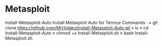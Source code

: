 # Metasploit
Install-Metasploit-Auto  Install Metasploit Auto for Termux  Commands :  » git clone https://github.com/MrHolako/Install-Metasploit-Auto.git  » ls  » cd Install-Metasploit-Auto  » chmod +x Install-Metasploit.sh  » bash Install-Metasploit.sh
